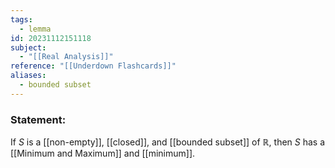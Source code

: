 ```yaml
---
tags:
  - lemma
id: 20231112151118
subject:
  - "[[Real Analysis]]"
reference: "[[Underdown Flashcards]]"
aliases:
  - bounded subset
---
```

### Statement:
If $S$ is a [[non-empty]], [[closed]], and [[bounded subset]] of $\mathbb{R}$, then $S$ has a [[Minimum and Maximum]] and [[minimum]].
